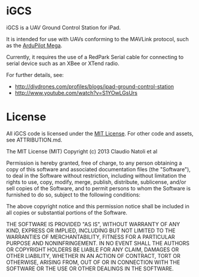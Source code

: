 
iGCS
====
iGCS is a UAV Ground Control Station for iPad. 

It is intended for use with UAVs conforming to the MAVLink protocol, such as the [ArduPilot Mega](http://code.google.com/p/ardupilot-mega/).

Currently, it requires the use of a RedPark Serial cable for connecting to serial device such as an XBee or XTend radio.

For further details, see:
- http://diydrones.com/profiles/blogs/ipad-ground-control-station
- http://www.youtube.com/watch?v=S1YOwLGsUrs


License
=======
All iGCS code is licensed under the [MIT License](http://www.opensource.org/licenses/mit-license.php).
For other code and assets, see ATTRIBUTION.md.

The MIT License (MIT)
Copyright (c) 2013 Claudio Natoli et al

Permission is hereby granted, free of charge, to any person obtaining a copy of this software and associated documentation files (the "Software"), to deal in the Software without restriction, including without limitation the rights to use, copy, modify, merge, publish, distribute, sublicense, and/or sell copies of the Software, and to permit persons to whom the Software is furnished to do so, subject to the following conditions:

The above copyright notice and this permission notice shall be included in all copies or substantial portions of the Software.

THE SOFTWARE IS PROVIDED "AS IS", WITHOUT WARRANTY OF ANY KIND, EXPRESS OR IMPLIED, INCLUDING BUT NOT LIMITED TO THE WARRANTIES OF MERCHANTABILITY, FITNESS FOR A PARTICULAR PURPOSE AND NONINFRINGEMENT. IN NO EVENT SHALL THE AUTHORS OR COPYRIGHT HOLDERS BE LIABLE FOR ANY CLAIM, DAMAGES OR OTHER LIABILITY, WHETHER IN AN ACTION OF CONTRACT, TORT OR OTHERWISE, ARISING FROM, OUT OF OR IN CONNECTION WITH THE SOFTWARE OR THE USE OR OTHER DEALINGS IN THE SOFTWARE.
